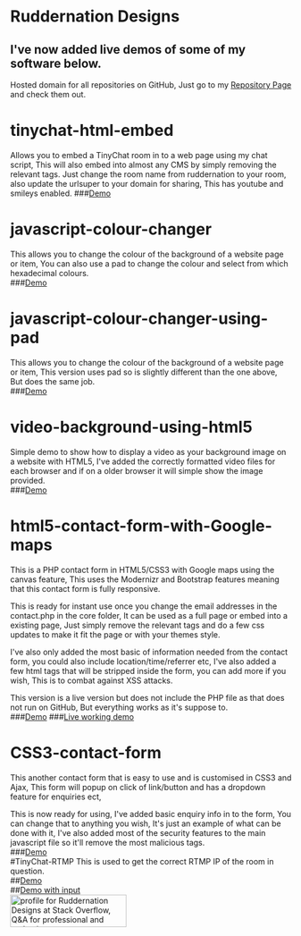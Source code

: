 # Ruddernation Designs
## I've now added live demos of some of my software below.
Hosted domain for all repositories on GitHub,
Just go to my <a href="https://ruddernation-designs.github.io" target="_blank">Repository Page</a> and check them out.

# tinychat-html-embed
Allows you to embed a TinyChat room in to a web page using my chat script,
This will also embed into almost any CMS by simply removing the relevant tags.
Just change the room name from ruddernation to your room, also update the urlsuper to your domain for sharing,
This has youtube and smileys enabled.
###<a href="http://ruddernation-designs.github.io/tinychat" target="_blank" title="TinyChat Embed Demo">Demo</a>

# javascript-colour-changer
This allows you to change the colour of the background of a website page or item,
You can also use a pad to change the colour and select from which hexadecimal colours.<br />
###<a href="http://ruddernation-designs.github.io/colour-changer" target="_blank" title="JavaScript-Colour-Changer">Demo</a>

# javascript-colour-changer-using-pad
This allows you to change the colour of the background of a website page or item,
This version uses pad so is slightly different than the one above, But does the same job.<br />
###<a href="http://ruddernation-designs.github.io/colour-changer/pad" target="_blank" title="JS-Pad-Colour-Changer">Demo</a>

# video-background-using-html5
Simple demo to show how to display a video as your background image on a website with HTML5,
I've added the correctly formatted video files for each browser and if on a older browser it will simple show the image provided.<br />
###<a href="http://ruddernation-designs.github.io/video-background/" target="_blank" title="Background Video Demo">Demo</a>

# html5-contact-form-with-Google-maps
This is a PHP contact form in HTML5/CSS3 with Google maps using the canvas feature,
This uses the Modernizr and Bootstrap features meaning that this contact form is fully responsive.

This is ready for instant use once you change the email addresses in the contact.php in the core folder,
It can be used as a full page or embed into a existing page, 
Just simply remove the relevant tags and do a few css updates to make it fit the page or with your themes style.

I've also only added the most basic of information needed from the contact form, you could also include location/time/referrer etc, I've also added a few html tags that will be stripped inside the form, you can add more if you wish, This is to combat against XSS attacks.

This version is a live version but does not include the PHP file as that does not run on GitHub, But everything works as it's suppose to.<br />
###<a href="http://ruddernation-designs.github.io/contact-with-google-maps" target="_blank" title="Contact forms with google maps Demo">Demo</a>
###<a href="https://www.ruddernation.com" target="_blank" title="Main website">Live working demo</a>
<br />
# CSS3-contact-form
This another contact form that is easy to use and is customised in CSS3 and Ajax,
This form will popup on click of link/button and has a dropdown feature for enquiries ect,

This is now ready for using, I've added basic enquiry info in to the form, You can change that to anything you wish, It's just an example of what can be done with it,
I've also added most of the security features to the main javascript file so it'll remove the most malicious tags.
<br />
###<a href="https://ruddernation-designs.github.io/css-contact-form/" target="_blank" title="CSS3 Contact form">Demo</a>
<br />
#TinyChat-RTMP
This is used to get the correct RTMP IP of the room in question. <br />
##<a href="https://ruddernation-designs.github.io/tinychat-rtmp/" target="_blank" title="RTMP Demo">Demo</a><br />
##<a href="https://www.tinychat-spy.com/rtmp" target="_blank">Demo with input</a>
<br/>
<a href="http://stackoverflow.com/users/5774880/ruddernation-designs">
<img src="http://stackoverflow.com/users/flair/5774880.png" width="208" height="58" alt="profile for Ruddernation Designs at Stack Overflow, Q&amp;A for professional and enthusiast programmers" title="profile for Ruddernation Designs at Stack Overflow, Q&amp;A for professional and enthusiast programmers">
</a>
